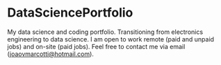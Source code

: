 # DataSciencePortfolio
My data science and coding portfolio.
Transitioning from electronics engineering to data science.
I am open to work remote (paid and unpaid jobs) and on-site (paid jobs).
Feel free to contact me via email (joaovmarcotti@hotmail.com).
